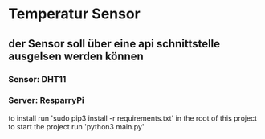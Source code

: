 # Temperatur Sensor

## der Sensor soll über eine api schnittstelle ausgelsen werden können

### Sensor: DHT11

### Server: ResparryPi

to install run 'sudo pip3 install -r requirements.txt' in the root of this project
to start the project run 'python3 main.py'
